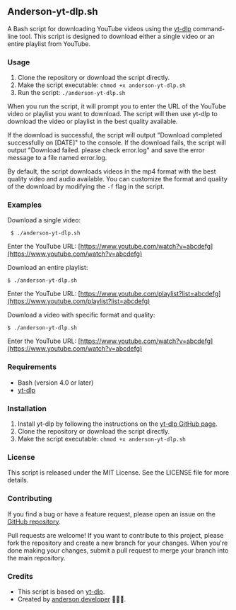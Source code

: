 
## Anderson-yt-dlp.sh

A Bash script for downloading YouTube videos using the [yt-dlp](https://github.com/yt-dlp/yt-dlp) command-line tool. This script is designed to download either a single video or an entire playlist from YouTube.

### Usage

1. Clone the repository or download the script directly.
2. Make the script executable: `chmod +x anderson-yt-dlp.sh`
3. Run the script: `./anderson-yt-dlp.sh`

When you run the script, it will prompt you to enter the URL of the YouTube video or playlist you want to download. The script will then use yt-dlp to download the video or playlist in the best quality available.

If the download is successful, the script will output "Download completed successfully on [DATE]" to the console. If the download fails, the script will output "Download failed. please check error.log" and save the error message to a file named error.log.

By default, the script downloads videos in the mp4 format with the best quality video and audio available. You can customize the format and quality of the download by modifying the `-f` flag in the script.

### Examples

Download a single video:

` $ ./anderson-yt-dlp.sh`

 Enter the YouTube URL: [https://www.youtube.com/watch?v=abcdefg](https://www.youtube.com/watch?v=abcdefg) 

Download an entire playlist:

`$ ./anderson-yt-dlp.sh`

 Enter the YouTube URL: [https://www.youtube.com/playlist?list=abcdefg](https://www.youtube.com/playlist?list=abcdefg)

Download a video with specific format and quality:


`$ ./anderson-yt-dlp.sh `

Enter the YouTube URL: [https://www.youtube.com/watch?v=abcdefg](https://www.youtube.com/watch?v=abcdefg)


### Requirements

- Bash (version 4.0 or later)
- [yt-dlp](https://github.com/yt-dlp/yt-dlp)

### Installation

1. Install yt-dlp by following the instructions on the [yt-dlp GitHub page](https://github.com/yt-dlp/yt-dlp).
2. Clone the repository or download the script directly.
3. Make the script executable: `chmod +x anderson-yt-dlp.sh`

### License

This script is released under the MIT License. See the LICENSE file for more details.

### Contributing

If you find a bug or have a feature request, please open an issue on the [GitHub repository](https://github.com/blackmitnick/anderson-youtube-downloader).

Pull requests are welcome! If you want to contribute to this project, please fork the repository and create a new branch for your changes. When you're done making your changes, submit a pull request to merge your branch into the main repository.

### Credits

- This script is based on [yt-dlp](https://github.com/yt-dlp/yt-dlp).
- Created by [anderson developer](https://github.com/blackmitnick) 🧑🏻‍💻.
